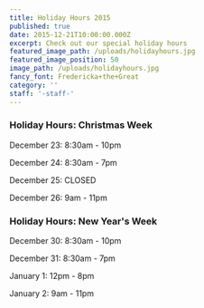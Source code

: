 ```yaml
---
title: Holiday Hours 2015
published: true
date: 2015-12-21T10:00:00.000Z
excerpt: Check out our special holiday hours
featured_image_path: /uploads/holidayhours.jpg
featured_image_position: 50
image_path: /uploads/holidayhours.jpg
fancy_font: Fredericka+the+Great
category: ''
staff: '-staff-'
---
```


### Holiday Hours: Christmas Week

December 23: 8:30am - 10pm

December 24: 8:30am - 7pm

December 25: CLOSED

December 26: 9am - 11pm

### Holiday Hours: New Year's Week

December 30: 8:30am - 10pm

December 31: 8:30am - 7pm

January 1: 12pm - 8pm

January 2: 9am - 11pm